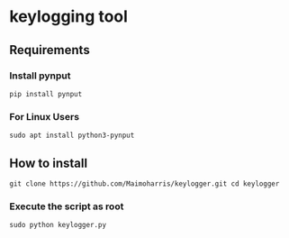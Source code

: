 # keylogging  tool
## Requirements 
### Install pynput 
`pip install pynput`
### For Linux Users
`sudo apt install python3-pynput`
## How to install
`git clone https://github.com/Maimoharris/keylogger.git
cd keylogger`
### Execute the script as root
`sudo python keylogger.py`
